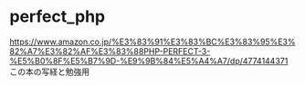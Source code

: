 # perfect_php
https://www.amazon.co.jp/%E3%83%91%E3%83%BC%E3%83%95%E3%82%A7%E3%82%AF%E3%83%88PHP-PERFECT-3-%E5%B0%8F%E5%B7%9D-%E9%9B%84%E5%A4%A7/dp/4774144371
この本の写経と勉強用
